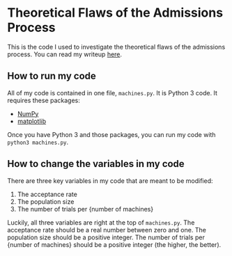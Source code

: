 # Theoretical Flaws of the Admissions Process
This is the code I used to investigate the theoretical flaws of the admissions process. You can read my writeup [here](http://google.com).

## How to run my code
All of my code is contained in one file, `machines.py`. It is Python 3 code. It requires these packages:

   * [NumPy](http://www.numpy.org/)
   * [matplotlib](http://matplotlib.org/)

Once you have Python 3 and those packages, you can run my code with `python3 machines.py`.

## How to change the variables in my code
There are three key variables in my code that are meant to be modified:

   1. The acceptance rate
   2. The population size
   3. The number of trials per {number of machines}

Luckily, all three variables are right at the top of `machines.py`. The acceptance rate should be a real number between zero and one. The population size should be a positive integer. The number of trials per {number of machines} should be a positive integer (the higher, the better).
